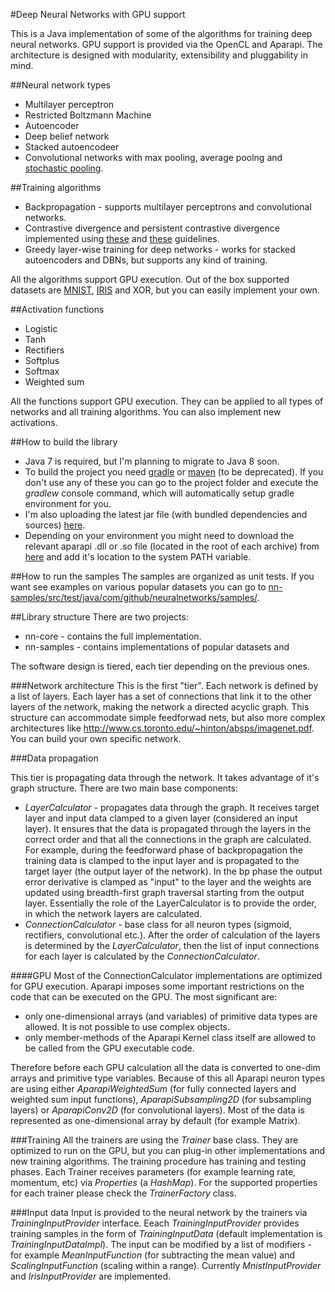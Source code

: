 #Deep Neural Networks with GPU support

This is a Java implementation of some of the algorithms for training deep neural networks. GPU support is provided via the OpenCL and Aparapi.
The architecture is designed with modularity, extensibility and pluggability in mind.

##Neural network types
* Multilayer perceptron
* Restricted Boltzmann Machine
* Autoencoder
* Deep belief network
* Stacked autoencodeer
* Convolutional networks with max pooling, average poolng and [stochastic pooling](http://techtalks.tv/talks/stochastic-pooling-for-regularization-of-deep-convolutional-neural-networks/58106/).

##Training algorithms
* Backpropagation - supports multilayer perceptrons and convolutional networks.
* Contrastive divergence and persistent contrastive divergence implemented using [these](http://www.iro.umontreal.ca/~lisa/publications2/index.php/publications/show/239) and [these](http://www.cs.toronto.edu/~hinton/absps/guideTR.pdf) guidelines.
* Greedy layer-wise training for deep networks - works for stacked autoencoders and DBNs, but supports any kind of training.

All the algorithms support GPU execution. Out of the box supported datasets are [MNIST](http://yann.lecun.com/exdb/mnist/), [IRIS](http://archive.ics.uci.edu/ml/datasets/Iris) and XOR, but you can easily implement your own.

##Activation functions
* Logistic
* Tanh
* Rectifiers
* Softplus
* Softmax
* Weighted sum

All the functions support GPU execution. They can be applied to all types of networks and all training algorithms. You can also implement new activations.

##How to build the library
* Java 7 is required, but I'm planning to migrate to Java 8 soon.
* To build the project you need [gradle](http://www.gradle.org/) or [maven](http://maven.apache.org/) (to be deprecated). If you don't use any of these you can go to the project folder and execute the _gradlew_ console command, which will automatically setup gradle environment for you.
* I'm also uploading the latest jar file (with bundled dependencies and sources) [here](https://github.com/ivan-vasilev/neuralnetworks/tree/master/build/libs).
* Depending on your environment you might need to download the relevant aparapi .dll or .so file (located in the root of each archive) from [here](https://code.google.com/p/aparapi/downloads/list) and add it's location to the system PATH variable.

##How to run the samples
The samples are organized as unit tests. If you want see examples on various popular datasets you can go to [nn-samples/src/test/java/com/github/neuralnetworks/samples/](https://github.com/ivan-vasilev/neuralnetworks/tree/9e569aa7c9a4d724cf3c1aed8a8036af272ec58f/nn-samples/src/test/java/com/github/neuralnetworks/samples/test).

##Library structure
There are two projects:

* nn-core - contains the full implementation.
* nn-samples - contains implementations of popular datasets and 

The software design is tiered, each tier depending on the previous ones.

###Network architecture
This is the first "tier". Each network is defined by a list of layers. Each layer has a set of connections that link it to the other layers of the network, making the network a directed acyclic graph. This structure can accommodate simple feedforwad nets, but also more complex architectures like http://www.cs.toronto.edu/~hinton/absps/imagenet.pdf. You can build your own specific network.

###Data propagation

This tier is propagating data through the network. It takes advantage of it's graph structure. There are two main base components:

* _LayerCalculator_ - propagates data through the graph. It receives target layer and input data clamped to a given layer (considered an input layer). It ensures that the data is propagated through the layers in the correct order and that all the connections in the graph are calculated. For example, during the feedforward phase of backpropagation the training data is clamped to the input layer and is propagated to the target layer (the output layer of the network). In the bp phase the output error derivative is clamped as "input" to the layer and the weights are updated using breadth-first graph traversal starting from the output layer. Essentially the role of the LayerCalculator is to provide the order, in which the network layers are calculated.
* _ConnectionCalculator_ - base class for all neuron types (sigmoid, rectifiers, convolutional etc.). After the order of calculation of the layers is determined by the _LayerCalculator_, then the list of input connections for each layer is calculated by the _ConnectionCalculator_.

####GPU
Most of the ConnectionCalculator implementations are optimized for GPU execution. Aparapi imposes some important restrictions on the code that can be executed on the GPU. The most significant are:

* only one-dimensional arrays (and variables) of primitive data types are allowed. It is not possible to use complex objects.
* only member-methods of the Aparapi Kernel class itself are allowed to be called from the GPU executable code. 

Therefore before each GPU calculation all the data is converted to one-dim arrays and primitive type variables. Because of this all Aparapi neuron types are using either _AparapiWeightedSum_ (for fully connected layers and weighted sum input functions), _AparapiSubsampling2D_ (for subsampling layers) or _AparapiConv2D_ (for convolutional layers). 
Most of the data is represented as one-dimensional array by default (for example Matrix).

###Training
All the trainers are using the _Trainer_ base class. They are optimized to run on the GPU, but you can plug-in other implementations and new training algorithms. The training procedure has training and testing phases. Each Trainer receives parameters (for example learning rate, momentum, etc) via _Properties_ (a _HashMap_). For the supported properties for each trainer please check the _TrainerFactory_ class.

###Input data
Input is provided to the neural network by the trainers via _TrainingInputProvider_ interface. Eeach _TrainingInputProvider_ provides training samples in the form of _TrainingInputData_ (default implementation is _TrainingInputDataImpl_). The input can be modified by a list of modifiers - for example _MeanInputFunction_ (for subtracting the mean value) and _ScalingInputFunction_ (scaling within a range). Currently _MnistInputProvider_ and _IrisInputProvider_ are implemented.

